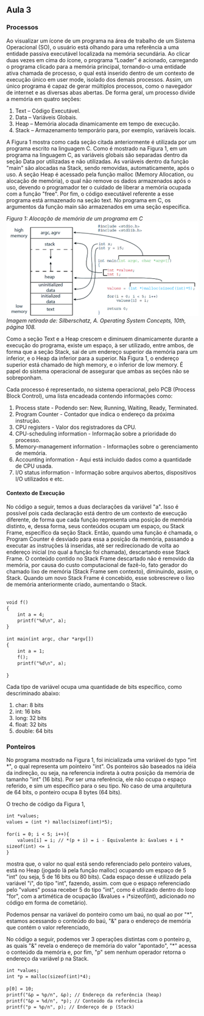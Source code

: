 ## Aula 3

### Processos

Ao visualizar um ícone de um programa na área de trabalho de um Sistema Operacional (SO), o usuário está olhando para uma referência a uma entidade passiva executável localizada na memória secundária. Ao clicar duas vezes em cima do ícone, o programa “Loader” é acionado, carregando o programa clicado para a memória principal, tornando-o uma entidade ativa chamada de processo, o qual está inserido dentro de um contexto de execução único em user mode, isolado dos demais processos. Assim, um único programa é capaz de gerar múltiplos processos, como o navegador de internet e as diversas abas abertas.
De forma geral, um processo divide a memória em quatro seções:

1.	Text – Código Executável.
2.	Data – Variáveis Globais.
3.	Heap – Memória alocada dinamicamente em tempo de execução.
4.	Stack – Armazenamento temporário para, por exemplo, variáveis locais.

A Figura 1 mostra como cada seção citada anteriormente é utilizada por um programa escrito na linguagem C.
Como é mostrado na Figura 1, em um programa na linguagem C, as variáveis globais são separadas dentro da seção Data por utilizadas e não utilizadas. As variáveis dentro da função "main" são alocadas na Stack, sendo removidas, automaticamente, após o uso. A seção Heap é acessado pela função malloc (Memory Allocation, ou alocação de memória), o qual não remove os dados armazenados após o uso, devendo o programador ter o cuidado de liberar a memória ocupada com a função "free". Por fim, o código executável referente a esse programa está armazenado na seção text. No programa em C, os argumentos da função main são armazenados em uma seção específica.

*Figura 1: Alocação de memória de um programa em C*
![Figura 1](Aloca%C3%A7%C3%A3o%20de%20mem%C3%B3ria%20de%20um%20programa%20c.png)
*Imagem retirada de: Silberschatz, A. Operating System Concepts, 10th, página 108.*


Como a seção Text e a Heap crescem e diminuem dinamicamente durante a execução do programa, existe um espaço, à ser utilizado, entre ambos, de forma que a seção Stack, sai de um endereço superior da memória para um inferior, e o Heap da inferior para a superior. Na Figura 1, o endereço superior está chamado de high memory, e o inferior de low memory. É papel do sistema operacional de assegurar que ambas as seções não se sobreponham.


Cada processo é representado, no sistema operacional, pelo PCB (Process Block Control), uma lista encadeada contendo informações como:

1.	Process state - Podendo ser: New, Running, Waiting, Ready, Terminated.
2.	Program Counter - Contador que indica o endereço da próxima instrução.
3.	CPU registers - Valor dos registradores da CPU.
4.	CPU-scheduling information - Informação sobre a prioridade do processo.
5.	Memory-management information - Informações sobre o gerenciamento de memória.
6.	Accounting information - Aqui está incluido dados como a quantidade de CPU usada.
7.	I/O status information - Informação sobre arquivos abertos, dispositivos I/O utilizados e etc.


#### Contexto de Execução

No código a seguir, temos a duas declarações da variável "a". Isso é possível pois cada declaração está dentro de um contexto de execução diferente, de forma que cada função representa uma posição de memória distinto, e, dessa forma, seus conteúdos ocupam um espaço, ou Stack Frame, específico da seção Stack. Então, quando uma função é chamada, o Program Counter é desviado para essa a posição da memória, passando a executar as instruções lá inseridas, até ser redirecionado de volta ao endereço inicial (no qual a função foi chamada), descartando esse Stack Frame. O conteúdo contido no Stack Frame descartado não é removido da memória, por causa do custo computacional de fazê-lo, fato gerador do chamado lixo de memória (Stack Frame sem contexto), diminuindo, assim, o Stack. Quando um novo Stack Frame é concebido, esse sobrescreve o lixo de memória anteriormente criado, aumentando o Stack. 

```

void f()
{
    int a = 4;
    printf("%d\n", a);
}

int main(int argc, char *argv[])
{
    int a = 1;
    f();
    printf("%d\n", a);
    
}
```

Cada tipo de variável ocupa uma quantidade de bits específico, como descriminado abaixo:

1. char: 8 bits
2. int: 16 bits
3. long: 32 bits
4. float: 32 bits
5. double: 64 bits




### Ponteiros

No programa mostrado na Figura 1, foi inicializada uma variável do typo "int *", o qual representa um pointeiro "int". Os ponteiros são baseados na idéia da indireção, ou seja, na referencia indireta à outra posição da memória de tamanho "int" (16 bits). Por ser uma referência, ele não ocupa o espaço referido, e sim um específico para o seu tipo. No caso de uma arquitetura de 64 bits, o ponteiro ocupa 8 bytes (64 bits).

O trecho de código da Figura 1,

```
int *values;
values = (int *) malloc(sizeof(int)*5);

for(i = 0; i < 5; i++){
    values[i] = i; // *(p + i) = i - Equivalente à: &values + i * sizeof(int) <= i
}
```

mostra que, o valor no qual está sendo referenciado pelo ponteiro values, está no Heap (jogado lá pela função malloc) ocupando um espaço de 5 "int" (ou seja, 5 de 16 bits ou 80 bits). Cada espaço desse é utilizado pela variável  "i", do tipo "int", fazendo, assim. com que o espaço referenciado pelo "values" possa receber 5 do tipo "int", como é utilizado dentro do loop "for", com a artimética de ocupação (&values + i*sizeof(int), adicionado no código em forma de cometário).

Podemos pensar na variável do ponteiro como um baú, no qual ao por "*", estamos acessando o conteúdo do baú, "&" para o endereço de memória que contém o valor referenciado, 

No código a seguir, podemos ver 3 operações distintas com o ponteiro p, as quais "&" revela o endereço de memória do valor "apontado", "*" acessa o conteúdo da memória e, por fim, "p" sem nenhum operador retorna o endereço da variável p na Stack. 

```
int *values;
int *p = malloc(sizeof(int)*4);

p[0] = 10;
printf("&p = %p/n", &p); // Endereço da referência (heap)
printf("&p = %d/n", *p); // Conteúdo da referência
printf("p = %p/n", p); // Endereço de p (Stack)
```
